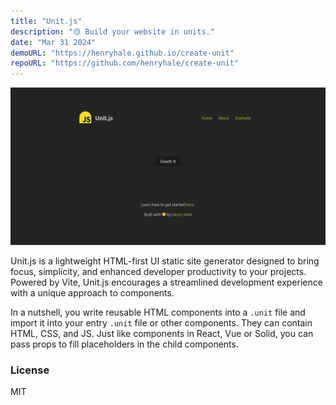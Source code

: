 ```yaml
---
title: "Unit.js"
description: "🟡 Build your website in units."
date: "Mar 31 2024"
demoURL: "https://henryhale.github.io/create-unit"
repoURL: "https://github.com/henryhale/create-unit"
---
```


![Unit.js](https://github.com/henryhale/create-unit/raw/master/screenshot.png)

Unit.js is a lightweight HTML-first UI static site generator designed to bring focus, simplicity, and enhanced developer productivity to your projects.
Powered by Vite, Unit.js encourages a streamlined development experience with a unique approach to components.

In a nutshell, you write reusable HTML components into a `.unit` file and import it into your entry `.unit` file or other components.
They can contain HTML, CSS, and JS. Just like components in React, Vue or Solid, you can pass props to fill placeholders in the child
components.

### License

MIT
